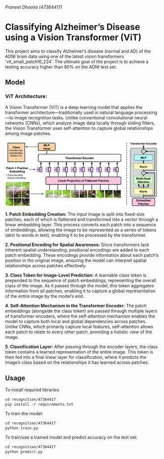 *Praneet Dhoolia (47364417)*
# Classifying Alzheimer’s Disease using a Vision Transformer (ViT)
This project aims to classify Alzheimer’s disease (normal and AD) of the ADNI brain data using one of the latest vision transformers 'vit_small_patch16_224'. The ultimate goal of the project is to achieve a testing accuracy higher than 80% on the ADNI test set.

## Model
### ViT Architecture:
A Vision Transformer (ViT) is a deep learning model that applies the transformer architecture—traditionally used in natural language processing—to image recognition tasks. Unlike conventional convolutional neural networks (CNNs), which analyze image data locally through sliding filters, the Vision Transformer uses self-attention to capture global relationships among image patches.

<p align="center">
    <img width="700" src="assets/transformer.png">
</p>

**1. Patch Embedding Creation:** The input image is split into fixed-size patches, each of which is flattened and transformed into a vector through a linear embedding layer. This process converts each patch into a sequence of embeddings, allowing the image to be represented as a series of tokens (akin to words in text), enabling it to be processed by the transformer.

**2. Positional Encoding for Spatial Awareness:** Since transformers lack inherent spatial understanding, positional encodings are added to each patch embedding. These encodings provide information about each patch’s position in the original image, ensuring the model can interpret spatial relationships across patches effectively.

**3. Class Token for Image-Level Prediction:** A learnable class token is prepended to the sequence of patch embeddings, representing the overall class of the image. As it passes through the model, this token aggregates information from all patches, enabling it to capture a global representation of the entire image by the model’s end.

**4. Self-Attention Mechanism in the Transformer Encoder:** The patch embeddings (alongside the class token) are passed through multiple layers of transformer encoders, where the self-attention mechanism enables the model to capture both local and global dependencies across patches. Unlike CNNs, which primarily capture local features, self-attention allows each patch to relate to every other patch, providing a holistic view of the image.

**5. Classification Layer:** After passing through the encoder layers, the class token contains a learned representation of the entire image. This token is then fed into a final linear layer for classification, where it predicts the image’s class based on the relationships it has learned across patches.

## Usage
To install required libraries:
```
cd recognition/47364417
pip install -r requirements.txt
```

To train the model:
```
cd recognition/47364417
python train.py
```

To train/use a trained model and predict accuracy on the test set:
```
cd recognition/47364417
python predict.py
```